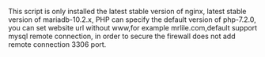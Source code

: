 This script is only installed  the latest stable version of nginx, latest stable version of mariadb-10.2.x, PHP can specify the default version of php-7.2.0, you can set website url without www,for example mrlile.com,default support mysql remote connection, in order to secure the firewall does not add remote connection 3306 port.
